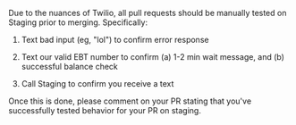 Due to the nuances of Twilio, all pull requests should be manually tested on Staging prior to merging. Specifically:

1. Text bad input (eg, "lol") to confirm error response

2. Text our valid EBT number to confirm (a) 1-2 min wait message, and (b) successful balance check

3. Call Staging to confirm you receive a text

Once this is done, please comment on your PR stating that you've successfully tested behavior for your PR on staging.

